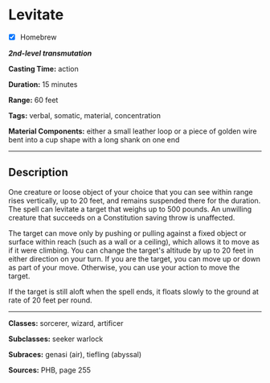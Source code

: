 # Levitate

- [x] Homebrew

***2nd-level transmutation***

**Casting Time:** action

**Duration:** 15 minutes

**Range:** 60 feet

**Tags:** verbal, somatic, material, concentration

**Material Components:** either a small leather loop or a piece of golden wire bent into a cup shape with a long shank on one end

---

## Description
One creature or loose object of your choice that you can see within range rises vertically, up to 20 feet, and remains suspended there for the duration. The spell can levitate a target that weighs up to 500 pounds. An unwilling creature that succeeds on a Constitution saving throw is unaffected.

The target can move only by pushing or pulling against a fixed object or surface within reach (such as a wall or a ceiling), which allows it to move as if it were climbing. You can change the target's altitude by up to 20 feet in either direction on your turn. If you are the target, you can move up or down as part of your move. Otherwise, you can use your action to move the target.

If the target is still aloft when the spell ends, it floats slowly to the ground at rate of 20 feet per round.

---

**Classes:** sorcerer, wizard, artificer

**Subclasses:** seeker warlock

**Subraces:** genasi (air), tiefling (abyssal)

**Sources:** PHB, page 255
